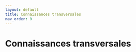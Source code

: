 ```yaml
---
layout: default
title: Connaissances transversales
nav_order: 0
---
```


# Connaissances transversales






